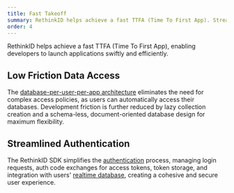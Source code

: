 ```yaml
---
title: Fast Takeoff
summary: RethinkID helps achieve a fast TTFA (Time To First App). Streamlined authentication, schema-less document-orientated databases, no access policy configuration, and lazy collection creation enable developers to launch apps quickly and focus on innovation.
order: 4
---
```


RethinkID helps achieve a fast TTFA (Time To First App), enabling developers to launch applications swiftly and efficiently.

## Low Friction Data Access

The [database-per-user-per-app architecture](../features/realtime-databases) eliminates the need for complex access policies, as users can automatically access their databases. Development friction is further reduced by lazy collection creation and a schema-less, document-oriented database design for maximum flexibility.

## Streamlined Authentication

The RethinkID SDK simplifies the [authentication](../features/authentication) process, managing login requests, auth code exchanges for access tokens, token storage, and integration with users' [realtime database](/features/realtime-databases), creating a cohesive and secure user experience.